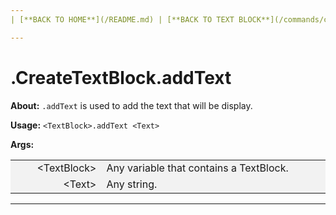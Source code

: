 ```yaml
---
| [**BACK TO HOME**](/README.md) | [**BACK TO TEXT BLOCK**](/commands/createTextBlock/MAIN.md) |

---
```

# .CreateTextBlock.addText

**About:**
```.addText``` is used to add the text that will be display.

**Usage:**
```<TextBlock>.addText <Text>```

**Args:**

<style>
td, th {
   border: none!important;
}
</style>

<style>
td:nth-child(1) {
  width: 150px;
  }

/* the second */
td:nth-child(2) {
  width: 500px;
}

.niceTables thg {
background: grey;
word-wrap: break-word;
text-align: center;
}
.niceTables tr:nth-child(1) { background: #F2F2F2; }
.niceTables tr:nth-child(2) { background: #F2F2F2; }
.niceTables tr:nth-child(3) { background: #F2F2F2; }
.niceTables tr:nth-child(4) { background: #F2F2F2; }
.niceTables tr:nth-child(5) { background: #F2F2F2; }
.niceTables tr:nth-child(6) { background: #F2F2F2; }
</style>

<div class="niceTables">

| | |
|------------:|:--------------------|
| \<TextBlock\> | Any variable that contains a TextBlock. |
| \<Text\> | Any string. |

</div>

---